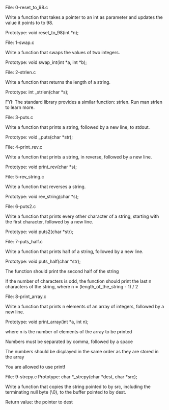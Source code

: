 File: 0-reset_to_98.c

Write a function that takes a pointer to an int as parameter and updates the value it points to to 98.

Prototype: void reset_to_98(int *n);




File: 1-swap.c

Write a function that swaps the values of two integers.

Prototype: void swap_int(int *a, int *b);



File: 2-strlen.c

Write a function that returns the length of a string.

Prototype: int _strlen(char *s);

FYI: The standard library provides a similar function: strlen. Run man strlen to learn more.


File: 3-puts.c

Write a function that prints a string, followed by a new line, to stdout.

Prototype: void _puts(char *str);


File: 4-print_rev.c

Write a function that prints a string, in reverse, followed by a new line.

Prototype: void print_rev(char *s);


File: 5-rev_string.c

Write a function that reverses a string.

Prototype: void rev_string(char *s);



File: 6-puts2.c

Write a function that prints every other character of a string, starting with the first character, followed by a new line.

Prototype: void puts2(char *str);




File: 7-puts_half.c

Write a function that prints half of a string, followed by a new line.

Prototype: void puts_half(char *str);

The function should print the second half of the string

If the number of characters is odd, the function should print the last n characters of the string, where n = (length_of_the_string - 1) / 2



File: 8-print_array.c

Write a function that prints n elements of an array of integers, followed by a new line.



Prototype: void print_array(int *a, int n);

where n is the number of elements of the array to be printed

Numbers must be separated by comma, followed by a space

The numbers should be displayed in the same order as they are stored in the array

You are allowed to use printf




File: 9-strcpy.c
Prototype: char *_strcpy(char *dest, char *src);

Write a function that copies the string pointed to by src, including the terminating null byte (\0), to the buffer pointed to by dest.

Return value: the pointer to dest
